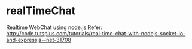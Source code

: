 # realTimeChat
Realtime WebChat using node.js
Refer: http://code.tutsplus.com/tutorials/real-time-chat-with-nodejs-socket-io-and-expressjs--net-31708
